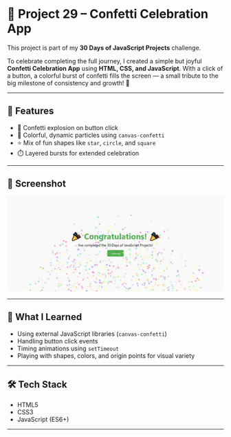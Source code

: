 # 🎉 Project 29 – Confetti Celebration App

This project is part of my **30 Days of JavaScript Projects** challenge.

To celebrate completing the full journey, I created a simple but joyful **Confetti Celebration App** using **HTML, CSS, and JavaScript**. With a click of a button, a colorful burst of confetti fills the screen — a small tribute to the big milestone of consistency and growth! 🥳

---

## 🚀 Features

- 🎯 Confetti explosion on button click
- 🌈 Colorful, dynamic particles using `canvas-confetti`
- ⭐ Mix of fun shapes like `star`, `circle`, and `square`
- ⏱️ Layered bursts for extended celebration

---

## 📸 Screenshot

![Confetti Celebration](./assets/ss.jpg)

---

## 🧠 What I Learned

- Using external JavaScript libraries (`canvas-confetti`)
- Handling button click events
- Timing animations using `setTimeout`
- Playing with shapes, colors, and origin points for visual variety

---

## 🛠️ Tech Stack

- HTML5
- CSS3
- JavaScript (ES6+)

---
